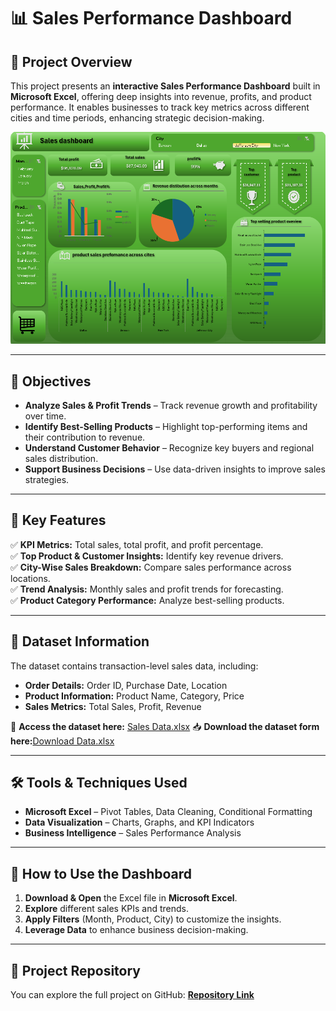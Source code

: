# 📊 Sales Performance Dashboard  

## 📝 Project Overview  
This project presents an **interactive Sales Performance Dashboard** built in **Microsoft Excel**, offering deep insights into revenue, profits, and product performance. It enables businesses to track key metrics across different cities and time periods, enhancing strategic decision-making.  

![Sales Dashboard](https://github.com/Omar2Raafat/Sales-Performance-Dashboard/blob/main/Screenshot%202024-12-13%20194458.png)  

---

## 🎯 Objectives  
- **Analyze Sales & Profit Trends** – Track revenue growth and profitability over time.  
- **Identify Best-Selling Products** – Highlight top-performing items and their contribution to revenue.  
- **Understand Customer Behavior** – Recognize key buyers and regional sales distribution.  
- **Support Business Decisions** – Use data-driven insights to improve sales strategies.  

---

## 📌 Key Features  
✅ **KPI Metrics:** Total sales, total profit, and profit percentage.  
✅ **Top Product & Customer Insights:** Identify key revenue drivers.  
✅ **City-Wise Sales Breakdown:** Compare sales performance across locations.  
✅ **Trend Analysis:** Monthly sales and profit trends for forecasting.  
✅ **Product Category Performance:** Analyze best-selling products.  

---

## 📂 Dataset Information  
The dataset contains transaction-level sales data, including:  

- **Order Details:** Order ID, Purchase Date, Location  
- **Product Information:** Product Name, Category, Price  
- **Sales Metrics:** Total Sales, Profit, Revenue  

🔗 **Access the dataset here:** [Sales Data.xlsx](https://github.com/Omar2Raafat/Sales-Performance-Dashboard/blob/main/Apocolypse%20Food%20Prep%20(1).xlsx) 
📥 **Download the dataset form here:**[Download Data.xlsx](https://github.com/Omar2Raafat/Sales-Performance-Dashboard/raw/main/Apocolypse%20Food%20Prep%20(1).xlsx)

---

## 🛠️ Tools & Techniques Used  
- **Microsoft Excel** – Pivot Tables, Data Cleaning, Conditional Formatting  
- **Data Visualization** – Charts, Graphs, and KPI Indicators  
- **Business Intelligence** – Sales Performance Analysis  

---

## 🚀 How to Use the Dashboard  
1. **Download & Open** the Excel file in **Microsoft Excel**.  
2. **Explore** different sales KPIs and trends.  
3. **Apply Filters** (Month, Product, City) to customize the insights.  
4. **Leverage Data** to enhance business decision-making.  

---

## 🔗 Project Repository  
You can explore the full project on GitHub: **[Repository Link](https://github.com/Omar2Raafat/Sales-Performance-Dashboard)**  
